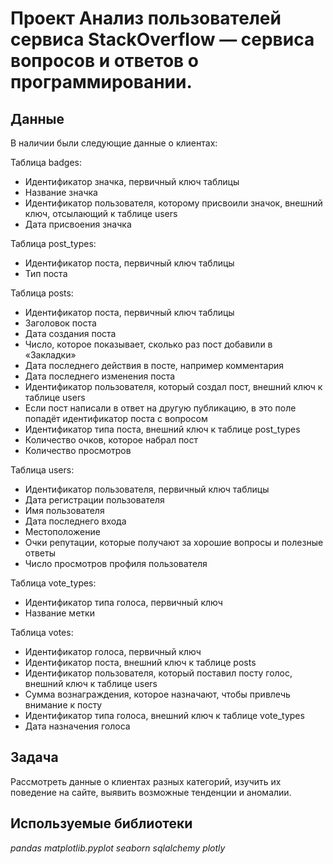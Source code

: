 # Проект Анализ пользователей сервиса StackOverflow — сервиса вопросов и ответов о программировании. 

## Данные

В наличии были следующие данные о клиентах:

Таблица badges:
- Идентификатор значка, первичный ключ таблицы
- Название значка
- Идентификатор пользователя, которому присвоили значок, внешний ключ, отсылающий к таблице users
- Дата присвоения значка

Таблица post_types:
- Идентификатор поста, первичный ключ таблицы
- Тип поста
  
Таблица posts:
- Идентификатор поста, первичный ключ таблицы
- Заголовок поста
- Дата создания поста
- Число, которое показывает, сколько раз пост добавили в «Закладки»
- Дата последнего действия в посте, например комментария
- Дата последнего изменения поста
- Идентификатор пользователя, который создал пост, внешний ключ к таблице users
- Если пост написали в ответ на другую публикацию, в это поле попадёт идентификатор поста с вопросом
- Идентификатор типа поста, внешний ключ к таблице post_types
- Количество очков, которое набрал пост
- Количество просмотров

Таблица users:
- Идентификатор пользователя, первичный ключ таблицы
- Дата регистрации пользователя
- Имя пользователя
- Дата последнего входа
- Местоположение
- Очки репутации, которые получают за хорошие вопросы и полезные ответы
- Число просмотров профиля пользователя

Таблица vote_types:
- Идентификатор типа голоса, первичный ключ
- Название метки

Таблица votes:
- Идентификатор голоса, первичный ключ
- Идентификатор поста, внешний ключ к таблице posts
- Идентификатор пользователя, который поставил посту голос, внешний ключ к таблице users
- Сумма вознаграждения, которое назначают, чтобы привлечь внимание к посту
- Идентификатор типа голоса, внешний ключ к таблице vote_types
- Дата назначения голоса

## Задача

Рассмотреть данные о клиентах разных категорий, изучить их поведение на сайте, выявить возможные тенденции и аномалии.
 
## Используемые библиотеки
*pandas*
*matplotlib.pyplot*
*seaborn*
*sqlalchemy*
*plotly*
